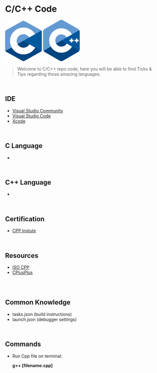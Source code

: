 # C/C++ Code 

[<img src="Assets/c_logo.png" width="120"/>](Assets/c_logo.png) [<img src="Assets/cpp_logo.png" width="120"/>](Assets/cpp_logo.png) 

> Welcome to C/C++ repo code, here you will be able to find Ticks & Tips regarding those amazing languages.

</br>

## IDE
* [Visual Studio Community](https://visualstudio.microsoft.com/vs/community/)
* [Visual Studio Code](https://code.visualstudio.com/docs/languages/cpp)
* [Xcode](https://cppinstitute.org/certification)

</br>

## C Language
*

</br>

## C++ Language
* 

</br>

## Certification
* [CPP Instute](https://cppinstitute.org/certification)

</br>

## Resources
* [ISO CPP](https://isocpp.org)
* [CPlusPlus](http://www.cplusplus.org)

</br></br>

## Common Knowledge
* tasks.json (build instructions)
* launch.json (debugger settings)

</br>

## Commands
* Run Cpp file on terminal:

   **g++ [filename.cpp]**